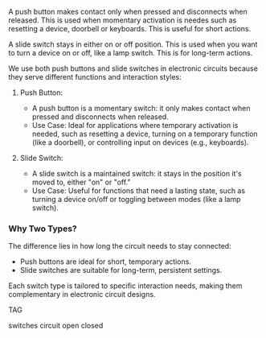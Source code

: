 A push button makes contact only when pressed and disconnects when released. This is used when momentary activation is needes such as resetting a device, doorbell or keyboards. This is useful for short actions.

A slide switch stays in either on or off position. This is used when you want to turn a device on or off, like a lamp switch. This is for long-term actions.

We use both push buttons and slide switches in electronic circuits because they serve different functions and interaction styles:

1. Push Button:

   - A push button is a momentary switch: it only makes contact when pressed and disconnects when released.
   - Use Case: Ideal for applications where temporary activation is needed, such as resetting a device, turning on a temporary function (like a doorbell), or controlling input on devices (e.g., keyboards).

2. Slide Switch:

   - A slide switch is a maintained switch: it stays in the position it's moved to, either "on" or "off."
   - Use Case: Useful for functions that need a lasting state, such as turning a device on/off or toggling between modes (like a lamp switch).

### Why Two Types?

The difference lies in how long the circuit needs to stay connected:

- Push buttons are ideal for short, temporary actions.
- Slide switches are suitable for long-term, persistent settings.

Each switch type is tailored to specific interaction needs, making them complementary in electronic circuit designs.

TAG

switches
circuit
open
closed
